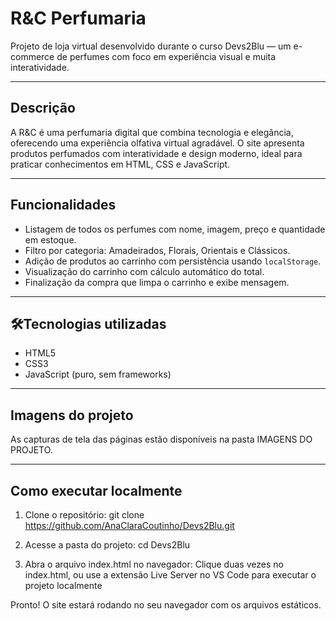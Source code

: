 # R&C Perfumaria

Projeto de loja virtual desenvolvido durante o curso Devs2Blu — um e-commerce de perfumes com foco em experiência visual e muita interatividade.

---

## Descrição

A R&C é uma perfumaria digital que combina tecnologia e elegância, oferecendo uma experiência olfativa virtual agradável. 
O site apresenta produtos perfumados com interatividade e design moderno, ideal para praticar conhecimentos em HTML, CSS e JavaScript.

---

## Funcionalidades

- Listagem de todos os perfumes com nome, imagem, preço e quantidade em estoque.
- Filtro por categoria: Amadeirados, Florais, Orientais e Clássicos.
- Adição de produtos ao carrinho com persistência usando `localStorage`.
- Visualização do carrinho com cálculo automático do total.
- Finalização da compra que limpa o carrinho e exibe mensagem.

---

## 🛠Tecnologias utilizadas

- HTML5  
- CSS3  
- JavaScript (puro, sem frameworks)  

---

## Imagens do projeto
As capturas de tela das páginas estão disponíveis na pasta IMAGENS DO PROJETO.

---

## Como executar localmente

1. Clone o repositório:
   git clone https://github.com/AnaClaraCoutinho/Devs2Blu.git
   
3. Acesse a pasta do projeto:
  cd Devs2Blu

5. Abra o arquivo index.html no navegador:
  Clique duas vezes no index.html, ou use a extensão Live Server no VS Code para executar o projeto localmente

Pronto! O site estará rodando no seu navegador com os arquivos estáticos.
